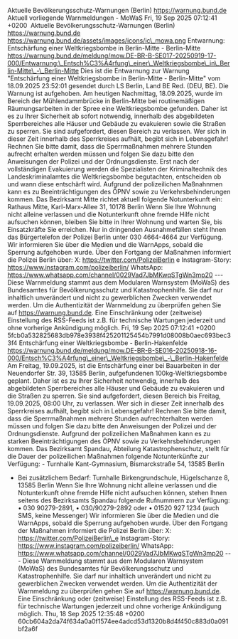 Aktuelle Bevölkerungsschutz-Warnungen (Berlin) https://warnung.bund.de Aktuell vorliegende Warnmeldungen - MoWaS Fri, 19 Sep 2025 07:12:41 +0200 ![]() Aktuelle Bevölkerungsschutz-Warnungen (Berlin) https://warnung.bund.de https://warnung.bund.de/assets/images/icons/ic\_mowa.png Entwarnung: Entschärfung einer Weltkriegsbombe in Berlin-Mitte - Berlin-Mitte https://warnung.bund.de/meldung/mow.DE-BR-B-SE017-20250919-17-000/Entwarnung:\_Entsch%C3%A4rfung\_einer\_Weltkriegsbombe\_in\_Berlin-Mitte\_-\_Berlin-Mitte Dies ist die Entwarnung zur Warnung "Entschärfung einer Weltkriegsbombe in Berlin-Mitte - Berlin-Mitte" vom 18.09.2025 23:52:01 gesendet durch LS Berlin, Land BE Red. (DEU, BE). Die Warnung ist aufgehoben. Am heutigen Nachmittag, 18.09.2025, wurde im Bereich der Mühlendammbrücke in Berlin-Mitte bei routinemäßigen Räumungsarbeiten in der Spree eine Weltkriegsbombe gefunden.
Daher ist es zu Ihrer Sicherheit ab sofort notwendig, innerhalb des abgebildeten Sperrbereiches alle Häuser und Gebäude zu evakuieren sowie die Straßen zu sperren. Sie sind aufgefordert, diesen Bereich zu verlassen.
Wer sich in dieser Zeit innerhalb des Sperrkreises aufhält, begibt sich in Lebensgefahr! Rechnen Sie bitte damit, dass die Sperrmaßnahmen mehrere Stunden aufrecht erhalten werden müssen und folgen Sie dazu bitte den Anweisungen der Polizei und der Ordnungsdienste.
Erst nach der vollständigen Evakuierung werden die Spezialisten der Kriminaltechnik des Landeskriminalamtes die Weltkriegsbombe begutachten, entscheiden ob und wann diese entschärft wird.
Aufgrund der polizeilichen Maßnahnmen kann es zu Beeinträchtigungen des ÖPNV sowie zu Verkehrsbehinderungen kommen. Das Bezirksamt Mitte richtet aktuell folgende Notunterkunft ein: Rathaus Mitte, Karl-Marx-Allee 31, 10178 Berlin Wenn Sie Ihre Wohnung nicht alleine verlassen und die Notunterkunft ohne fremde Hilfe nicht aufsuchen können, bleiben Sie bitte in Ihrer Wohnung und warten Sie, bis Einsatzkräfte Sie erreichen.
Nur in dringenden Ausnahmefällen steht Ihnen das Bürgertelefon der Polizei Berlin unter 030 4664-4664 zur Verfügung. Wir informieren Sie über die Medien und die WarnApps, sobald die Sperrung aufgehoben wurde. Über den Fortgang der Maßnahmen informiert die Polizei Berlin über: X: https://twitter.com/PolizeiBerlin e
Instagram-Story: https://www.instagram.com/polizeiberlin/
WhatsApp: https://www.whatsapp.com/channel/0029Vad7JbMKwqSTgWn3mp20 ---
Diese Warnmeldung stammt aus dem Modularen Warnsystem (MoWaS) des Bundesamtes für Bevölkerungsschutz und Katastrophenhilfe.
Sie darf nur inhaltlich unverändert und nicht zu gewerblichen Zwecken verwendet werden.
Um die Authentizität der Warnmeldung zu überprüfen gehen Sie auf https://warnung.bund.de.
Eine Einschränkung oder (zeitweise) Einstellung des RSS-Feeds ist z.B. für technische Wartungen jederzeit und ohne vorherige Ankündigung möglich. Fri, 19 Sep 2025 07:12:41 +0200 5fcb0a532825683db978e3938f425201125454b7991d08008b0aec693bec33f4 Entschärfung einer Weltkriegsbombe - Berlin-Hakenfelde https://warnung.bund.de/meldung/mow.DE-BR-B-SE016-20250918-16-000/Entsch%C3%A4rfung\_einer\_Weltkriegsbombe\_-\_Berlin-Hakenfelde Am Freitag, 19.09.2025, ist die Entschärfung einer bei Bauarbeiten in der Neuendorfer Str. 39, 13585 Berlin, aufgefundenen 100kg-Weltkriegsbombe geplant. Daher ist es zu Ihrer Sicherheit notwendig, innerhalb des abgebildeten Sperrbereiches alle Häuser und Gebäude zu evakuieren und die Straßen zu sperren. Sie sind aufgefordert, diesen Bereich bis Freitag, 19.09.2025, 08:00 Uhr, zu verlassen. Wer sich in dieser Zeit innerhalb des Sperrkreises aufhält, begibt sich in Lebensgefahr! Rechnen Sie bitte damit, dass die Sperrmaßnahmen mehrere Stunden aufrechterhalten werden müssen und folgen Sie dazu bitte den Anweisungen der Polizei und der Ordnungsdienste. Aufgrund der polizeilichen Maßnahmen kann es zu starken Beeinträchtigungen des ÖPNV sowie zu Verkehrsbehinderungen kommen. Das Bezirksamt Spandau, Abteilung Katastrophenschutz, stellt für die Dauer der polizeilichen Maßnahmen folgende Notunterkünfte zur Verfügung: - Turnhalle Kant-Gymnasium, Bismarckstraße 54, 13585 Berlin
- Bei zusätzlichem Bedarf: Turnhalle Birkengrundschule, Hügelschanze 8, 13585 Berlin Wenn Sie Ihre Wohnung nicht alleine verlassen und die Notunterkunft ohne fremde Hilfe nicht aufsuchen können, stehen Ihnen seitens des Bezirksamts Spandau folgende Rufnummern zur Verfügung: • 030 90279-2891,
• 030/90279-2892 oder
• 01520 927 1234 (auch SMS, keine Messenger) Wir informieren Sie über die Medien und die WarnApps, sobald die Sperrung aufgehoben wurde. Über den Fortgang der Maßnahmen informiert die Polizei Berlin über: X: https://twitter.com/PolizeiBerlin\_e
Instagram-Story: https://www.instagram.com/polizeiberlin/
WhatsApp: https://www.whatsapp.com/channel/0029Vad7JbMKwqSTgWn3mp20 ---
Diese Warnmeldung stammt aus dem Modularen Warnsystem (MoWaS) des Bundesamtes für Bevölkerungsschutz und Katastrophenhilfe.
Sie darf nur inhaltlich unverändert und nicht zu gewerblichen Zwecken verwendet werden.
Um die Authentizität der Warnmeldung zu überprüfen gehen Sie auf https://warnung.bund.de.
Eine Einschränkung oder (zeitweise) Einstellung des RSS-Feeds ist z.B. für technische Wartungen jederzeit und ohne vorherige Ankündigung möglich. Thu, 18 Sep 2025 12:35:48 +0200 60cb604a2da74f634a0a0f1574ee4adcd53d1320b8d4f450c883d0a091bf2a6f
